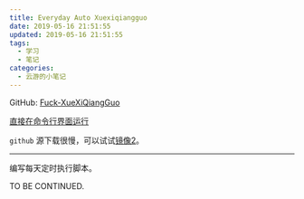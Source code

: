 ```yaml
---
title: Everyday Auto Xuexiqiangguo
date: 2019-05-16 21:51:55
updated: 2019-05-16 21:51:55
tags:
  - 学习
  - 笔记
categories:
  - 云游的小笔记
---
```


<!-- more -->

GitHub: [Fuck-XueXiQiangGuo](https://github.com/fuck-xuexiqiangguo/Fuck-XueXiQiangGuo)

[直接在命令行界面运行](https://github.com/fuck-xuexiqiangguo/Fuck-XueXiQiangGuo#直接在命令行界面运行)

`github` 源下载很慢，可以试试[镜像2](https://cdn.staticaly.com/gh/fuck-xuexiqiangguo/Fuck-XueXiQiangGuo/master/Fuck%E5%AD%A6%E4%B9%A0%E5%BC%BA%E5%9B%BD-linux.zip)。

---

编写每天定时执行脚本。

TO BE CONTINUED.